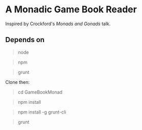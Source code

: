 # A Monadic Game Book Reader

Inspired by Crockford's _Monads and Gonads_ talk.

## Depends on

> node

> npm

> grunt

Clone then:

> cd GameBookMonad

> npm install

> npm install -g grunt-cli

> grunt
